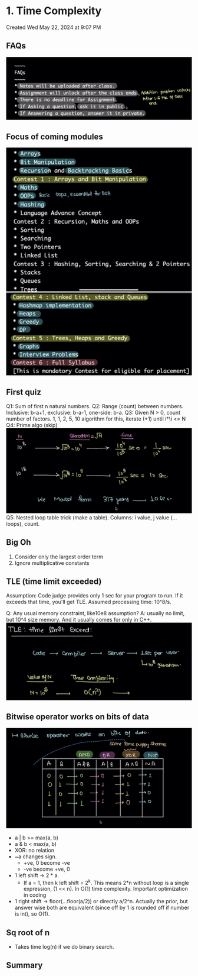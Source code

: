 # 1. Time Complexity
Created Wed May 22, 2024 at 9:07 PM

## FAQs
![](../../../../assets/1-Time-Complexity-image-1-ab28a569.png)

## Focus of coming modules
![](../../../../assets/1-Time-Complexity-image-2-ab28a569.png)
![](../../../../assets/1-Time-Complexity-image-3-ab28a569.png)

## First quiz
Q1: Sum of first n natural numbers.
Q2: Range (count) between numbers. Inclusive: b-a+1, exclusive: b-a-1, one-side: b-a.
Q3: Given N > 0, count number of factors. 1, 
1, 2, 5, 10
algorithm for this, iterate (+1) until i*\i <= N
Q4: Prime algo (skip)
![](../../../../assets/1-Time-Complexity-image-4-ab28a569.png)
Q5: Nested loop table trick (make a table). Columns: i value, j value (... loops), count.

## Big Oh
1. Consider only the largest order term
2. Ignore multiplicative constants


## TLE (time limit exceeded)
Assumption: Code judge provides only 1 sec for your program to run. If it exceeds that time, you'll get TLE.
Assumed processing time: 10^8/s.


Q: Any usual memory constraint, like10e8 assumption?
A: usually no limit, but 10^4 size memory. And it usually comes for only in C++.
![](../../../../assets/1-Time-Complexity-image-5-ab28a569.png)

## Bitwise operator works on bits of data
![](../../../../assets/1-Time-Complexity-image-6-ab28a569.png)

- a | b >= max(a, b)
- a & b < max(a, b)
- XOR: no relation
- ~a changes sign. 
	- +ve, 0 become -ve
	- -ve become +ve, 0
- 1 left shift -> 2 * a. 
	- If a = 1, then k left shift = 2<sup>k</sup>. This means 2\*n without loop is a single expression, (1 << n). In O(1) time complexity. Important optimization in coding
- 1 right shift -> floor(...floor(a/2)) or directly a/2^n. Actually the prior, but answer wise both are equivalent (since off by 1 is rounded off if number is int), so O(1).

## Sq root of n
- Takes time log(n) if we do binary search.
## Summary
